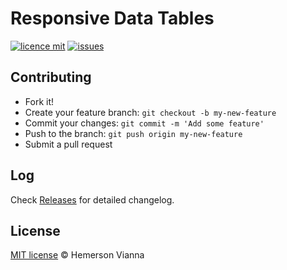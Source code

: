 # Responsive Data Tables

[![licence mit](https://img.shields.io/badge/license-MIT-blue.svg?style=flat-square)](http://hemersonvianna.mit-license.org/)
[![issues](https://img.shields.io/github/issues/resource-solutions/resource-responsive-data-tables.svg?style=flat-square)](https://github.com/resource-solutions/resource-responsive-data-tables/issues)

## Contributing

- Fork it!
- Create your feature branch: `git checkout -b my-new-feature`
- Commit your changes: `git commit -m 'Add some feature'`
- Push to the branch: `git push origin my-new-feature`
- Submit a pull request

## Log

Check [Releases](https://github.com/resource-solutions/resource-responsive-data-tables/releases) for detailed changelog.

## License

[MIT license](http://hemersonvianna.mit-license.org/) © Hemerson Vianna
